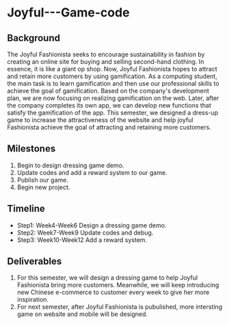 # Joyful---Game-code

## Background
The Joyful Fashionista seeks to encourage sustainability in fashion by creating an online site for buying and selling second-hand clothing. In essence, it is like a giant op shop. Now, Joyful Fashionista hopes to attract and retain more customers by using gamification. As a computing student, the main task is to learn gamification and then use our professional skills to achieve the goal of gamification. Based on the company's development plan, we are now focusing on realizing gamification on the web. Later, after the company completes its own app, we can develop new functions that satisfy the gamification of the app. This semester, we designed a dress-up game to increase the attractiveness of the website and help joyful Fashionista achieve the goal of attracting and retaining more customers.

## Milestones
1. Begin to design dressing game demo.
2. Update codes and add a reward system to our game.
3. Publish our game.
4. Begin new project.

## Timeline
* Step1: Week4-Week6 Design a dressing game demo.
* Step2: Week7-Week9 Update codes and debug.
* Step3: Week10-Week12 Add a reward system.

## Deliverables
1. For this semester, we will design a dressing game to help Joyful Fashionista bring more customers. Meanwhile, we will keep introducing new Chinese e-commerce
to customer every week to give her more inspiration.
2. For next semester, after Joyful Fashionista is pubulished, more intersting game on website and mobile will be designed.
